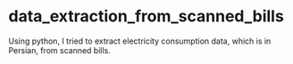 # data_extraction_from_scanned_bills
Using python, I tried to extract electricity consumption data, which is in Persian, from scanned bills.
